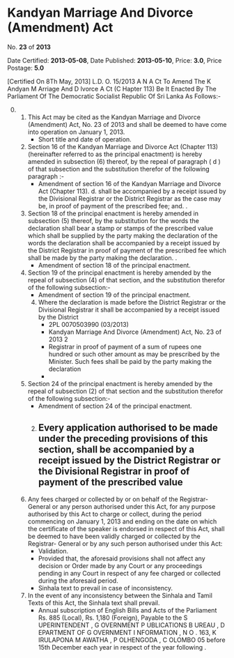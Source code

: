 # Kandyan Marriage And Divorce (Amendment) Act

No. **23** of **2013**

Date Certified: **2013-05-08**, Date Published: **2013-05-10**, Price: **3.0**, Price Postage: **5.0**

[Certified On 8Th May, 2013]
L.D. O. 15/2013
A N  A Ct   To   Amend   The  K Andyan  M Arriage   And D Ivorce   A Ct   (C Hapter  113)
Be It Enacted By The Parliament Of The Democratic Socialist Republic Of Sri Lanka As Follows:-

0. 
    1. This Act may be cited as the Kandyan Marriage and Divorce  (Amendment) Act, No. 23 of 2013 and shall be deemed to have come into operation on January 1, 2013.
        - Short title and date of operation.
    2. Section 16 of the Kandyan Marriage and Divorce Act (Chapter 113) (hereinafter referred to as the principal enactment) is hereby amended in subsection (6) thereof, by the repeal of paragraph ( d ) of that subsection and the substitution therefor of the following paragraph :-
        - Amendment of section 16 of the Kandyan Marriage and Divorce Act (Chapter 113).
            d. shall be accompanied by a receipt issued by the Divisional Registrar or the District Registrar as the case may be, in proof of payment of the prescribed fee; and. .
    3. Section 18 of the principal enactment is hereby amended in subsection (5) thereof, by the substitution for the words the declaration shall bear a stamp or stamps of the prescribed value which shall be supplied by the party making the declaration of the words the declaration shall be accompanied by a receipt issued by the District Registrar in proof of payment of the prescribed fee which shall be made by the party making the declaration. .
        - Amendment of section 18 of the principal enactment.
    4. Section 19 of the principal enactment is hereby amended by the repeal of subsection (4) of that section, and the substitution therefor of the following subsection:-
        - Amendment of section 19 of the principal enactment.
        4. Where the declaration is made before the District Registrar or the Divisional Registrar it shall be accompanied by a receipt issued by the District
            - 2PL 0070503990 (03/2013)
            - Kandyan Marriage And Divorce  (Amendment) Act, No. 23 of 2013 2
            - Registrar in proof of payment of a sum of rupees one hundred or such other amount as may be prescribed by the Minister. Such fees shall be paid by the party making the declaration
            - 
    5. Section 24 of the principal enactment is hereby amended by the repeal of subsection (2) of that section and the substitution therefor of the following subsection:-
        - Amendment of section 24 of the principal enactment.
        2. Every application authorised to be made under the preceding provisions of this section, shall be accompanied by a receipt issued by the District Registrar or the Divisional Registrar in proof of payment of the prescribed value
            - 
    6. Any  fees charged or collected by or on behalf of the Registrar- General or any person authorised under this Act, for any purpose authorised by this Act to charge or collect, during the period commencing on January 1, 2013 and ending on the date on which the certificate of the speaker is endorsed in respect of this Act, shall be deemed to have been validly charged or collected by the Registrar- General or by any such person authorised under this Act:
        - Validation.
        - Provided that, the aforesaid provisions shall not affect any decision or Order made by any Court or any proceedings pending in any Court in respect of any fee charged or collected during the aforesaid period.
        - Sinhala text to prevail in case of inconsistency.
    7. In the event of any inconsistency between the Sinhala and Tamil Texts of this Act, the Sinhala text shall prevail.
        - Annual subscription of English Bills and Acts of the Parliament Rs. 885 (Local), Rs. 1,180 (Foreign), Payable to the S UPERINTENDENT , G OVERNMENT  P UBLICATIONS  B UREAU , D EPARTMENT   OF G OVERNMENT  I NFORMATION , N O . 163, K IRULAPONA  M AWATHA , P OLHENGODA , C OLOMBO  05 before 15th December each year in respect of the year following .